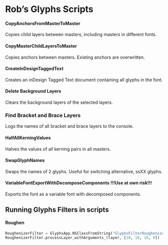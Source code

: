 # Rob’s Glyphs Scripts

#### CopyAnchorsFromMasterToMaster
Copies child layers between masters, including masters in different fonts.

#### CopyMasterChildLayersToMaster
Copies anchors between masters. Existing anchors are overwritten.

#### CreateInDesignTaggedText
Creates an inDesign Tagged Text document containing all glyphs in the font.

#### Delete Background Layers
Clears the background layers of the selected layers.

### Find Bracket and Brace Layers
Logs the names of all bracket and brace layers to the console.

#### HalfAllKerningValues
Halves the values of all kerning pairs in all masters.

#### SwapGlyphNames
Swaps the names of 2 glyphs. Useful for switching alternative, ssXX glyphs.

#### VariableFontExportWithDecomposeComponents !!!Use at own risk!!!
Exports the font as a variable font with decomposed components.

## Running Glyphs Filters in scripts

#### Roughen

```py
RoughenizerFilter = GlyphsApp.NSClassFromString("GlyphsFilterRoughenizer").alloc().init()
RoughenizerFilter.processLayer_withArguments_(layer, [10, 10, 10, 0])
```
